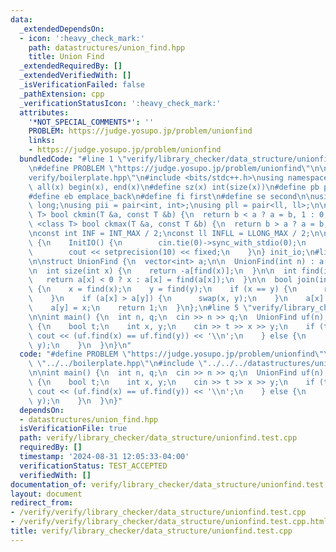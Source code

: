 ```yaml
---
data:
  _extendedDependsOn:
  - icon: ':heavy_check_mark:'
    path: datastructures/union_find.hpp
    title: Union Find
  _extendedRequiredBy: []
  _extendedVerifiedWith: []
  _isVerificationFailed: false
  _pathExtension: cpp
  _verificationStatusIcon: ':heavy_check_mark:'
  attributes:
    '*NOT_SPECIAL_COMMENTS*': ''
    PROBLEM: https://judge.yosupo.jp/problem/unionfind
    links:
    - https://judge.yosupo.jp/problem/unionfind
  bundledCode: "#line 1 \"verify/library_checker/data_structure/unionfind.test.cpp\"\
    \n#define PROBLEM \"https://judge.yosupo.jp/problem/unionfind\"\n\n#line 1 \"\
    verify/boilerplate.hpp\"\n#include <bits/stdc++.h>\nusing namespace std;\n\n#define\
    \ all(x) begin(x), end(x)\n#define sz(x) int(size(x))\n#define pb push_back\n\
    #define eb emplace_back\n#define fi first\n#define se second\n\nusing ll = long\
    \ long;\nusing pii = pair<int, int>;\nusing pll = pair<ll, ll>;\n\ntemplate <class\
    \ T> bool ckmin(T &a, const T &b) {\n  return b < a ? a = b, 1 : 0;\n}\n\ntemplate\
    \ <class T> bool ckmax(T &a, const T &b) {\n  return b > a ? a = b, 1 : 0;\n}\n\
    \nconst int INF = INT_MAX / 2;\nconst ll INFLL = LLONG_MAX / 2;\n\nstruct InitIO\
    \ {\n    InitIO() {\n        cin.tie(0)->sync_with_stdio(0);\n        cin.exceptions(cin.failbit);\n\
    \        cout << setprecision(10) << fixed;\n    }\n} init_io;\n#line 2 \"datastructures/union_find.hpp\"\
    \n\nstruct UnionFind {\n  vector<int> a;\n\n  UnionFind(int n) : a(n, -1) {}\n\
    \n  int size(int x) {\n    return -a[find(x)];\n  }\n\n  int find(int x) {\n \
    \   return a[x] < 0 ? x : a[x] = find(a[x]);\n  }\n\n  bool join(int x, int y)\
    \ {\n    x = find(x);\n    y = find(y);\n    if (x == y) {\n      return 0;\n\
    \    }\n    if (a[x] > a[y]) {\n      swap(x, y);\n    }\n    a[x] += a[y];\n\
    \    a[y] = x;\n    return 1;\n  }\n};\n#line 5 \"verify/library_checker/data_structure/unionfind.test.cpp\"\
    \n\nint main() {\n  int n, q;\n  cin >> n >> q;\n  UnionFind uf(n);\n  while (q--)\
    \ {\n    bool t;\n    int x, y;\n    cin >> t >> x >> y;\n    if (t) {\n     \
    \ cout << (uf.find(x) == uf.find(y)) << '\\n';\n    } else {\n      uf.join(x,\
    \ y);\n    }\n  }\n}\n"
  code: "#define PROBLEM \"https://judge.yosupo.jp/problem/unionfind\"\n\n#include\
    \ \"../../boilerplate.hpp\"\n#include \"../../../datastructures/union_find.hpp\"\
    \n\nint main() {\n  int n, q;\n  cin >> n >> q;\n  UnionFind uf(n);\n  while (q--)\
    \ {\n    bool t;\n    int x, y;\n    cin >> t >> x >> y;\n    if (t) {\n     \
    \ cout << (uf.find(x) == uf.find(y)) << '\\n';\n    } else {\n      uf.join(x,\
    \ y);\n    }\n  }\n}"
  dependsOn:
  - datastructures/union_find.hpp
  isVerificationFile: true
  path: verify/library_checker/data_structure/unionfind.test.cpp
  requiredBy: []
  timestamp: '2024-08-31 12:05:33-04:00'
  verificationStatus: TEST_ACCEPTED
  verifiedWith: []
documentation_of: verify/library_checker/data_structure/unionfind.test.cpp
layout: document
redirect_from:
- /verify/verify/library_checker/data_structure/unionfind.test.cpp
- /verify/verify/library_checker/data_structure/unionfind.test.cpp.html
title: verify/library_checker/data_structure/unionfind.test.cpp
---
```

